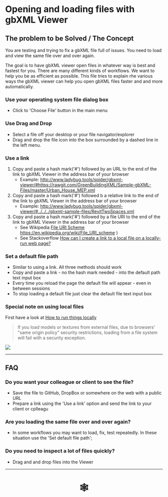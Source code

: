 # Opening and loading files with gbXML Viewer

## The problem to be Solved / The Concept

You are testing and trying to fix a gbXML file full of issues. You need to load and view the same file over and over again.

The goal is to have gbXML viewer open files in whatever way is best and fastest for you. There are many different kinds of workflows. We want to help you be as efficient as possible. This file tries to explain rhe various ways the gbXML viewer can help you open gbXML files faster and and more automatically.


### Use your operating system file dialog box

* Click to 'Choose File' button in the main menu

### Use Drag and Drop

* Select a file off your desktop or your file navigator/explorer
* Drag and drop the file icon into the box surrounded by a dashed line in the left menu.


### Use a link

1. Copy and paste a hash mark('#') followed by an URL to the end of the link to gbXML Viewer in the address bar of your browser
	* Example: http://www.ladybug.tools/spider/gbxml-viewer/#https://rawgit.com/GreenBuildingXML/Sample-gbXML-Files/master/Urban_House_MEP.xml
2. Copy and paste a hash mark('#') followed b a relative link to the end of the link to gbXML Viewer in the address bar of your browser
	* Example: http://www.ladybug.tools/spider/gbxml-viewer/#../../../gbxml-sample-files/RevitTwoSpaces.xml
3. Copy and paste a hash mark('#') followed by a file URI to the end of the link to gbXML Viewer in the address bar of your browser
	* See Wikipedia [File URI Scheme]() https://en.wikipedia.org/wiki/File_URI_scheme )
	* See Stackoverflow [How can I create a link to a local file on a locally-run web page?]( https://stackoverflow.com/questions/18246053/how-can-i-create-a-link-to-a-local-file-on-a-locally-run-web-page/18246357 )


### Set a default file path

* Similar to using a link. All three methods should work
* Copy and paste a link - no the hash mark needed - into the default path text input box
* Every time you reload the page the default file will appear - even in between sessions
* To stop loading a default file just clear the default file text input box

### Special note on using local files

First have a look at [How to run things locally]( https://github.com/mrdoob/three.js/wiki/How-to-run-things-locally )

> If you load models or textures from external files, due to browsers' "same origin policy" security restrictions, loading from a file system will fail with a security exception.



![]( fil-open-chrome-screenshot.png )


***

## FAQ

### Do you want your colleague or client to see the file?

* Save the file to GitHub, DropBox or somewhere on the web with a public URL
* Prepare a link using the 'Use a link' option and send the link to your client or cplleagu


### Are you loading the same file over and over again?

* In some workflows you may want to load, fix, test repeatedly. In these situation use the 'Set default file path';


### Do you need to inspect a lot of files quickly?

* Drag and and drop files into the Viewer


***


# <center title="hello!" ><a href=javascript:window.scrollTo(0,0); style=text-decoration:none; > &#x1f578; </a></center>



